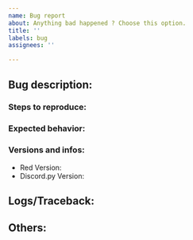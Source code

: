 ```yaml
---
name: Bug report
about: Anything bad happened ? Choose this option.
title: ''
labels: bug
assignees: ''

---
```


## Bug description:
<!--- Explain the bug. -->

### Steps to reproduce:
<!--- How can I reproduce this bug ? How did you found it ? -->

### Expected behavior:
<!--- What should normally happen? -->

### Versions and infos:
 - Red Version:
 - Discord.py Version:

## Logs/Traceback:
<!---You should have receive a traceback with your error, remove this section if not. -->

## Others:
<!-- If you need to give any other informations -->
